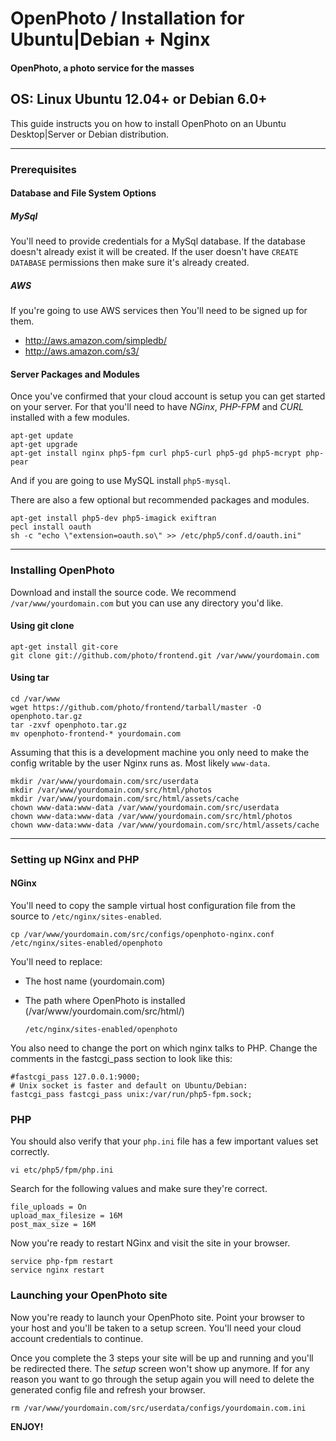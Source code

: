 OpenPhoto / Installation for Ubuntu|Debian + Nginx
=======================
#### OpenPhoto, a photo service for the masses

## OS: Linux Ubuntu 12.04+ or Debian 6.0+

This guide instructs you on how to install OpenPhoto on an Ubuntu Desktop|Server or Debian distribution.

----------------------------------------

### Prerequisites

#### Database and File System Options

##### MySql 
You'll need to provide credentials for a MySql database. If the database doesn't already exist it will be created. If the user doesn't have `CREATE DATABASE` permissions then make sure it's already created.

##### AWS
If you're going to use AWS services then You'll need to be signed up for them.

* http://aws.amazon.com/simpledb/
* http://aws.amazon.com/s3/

#### Server Packages and Modules
Once you've confirmed that your cloud account is setup you can get started on your server. For that you'll need to have _NGinx_, _PHP-FPM_ and _CURL_ installed with a few modules.

    apt-get update
    apt-get upgrade
    apt-get install nginx php5-fpm curl php5-curl php5-gd php5-mcrypt php-pear

And if you are going to use MySQL install `php5-mysql`.

There are also a few optional but recommended packages and modules.

    apt-get install php5-dev php5-imagick exiftran
    pecl install oauth
    sh -c "echo \"extension=oauth.so\" >> /etc/php5/conf.d/oauth.ini"

----------------------------------------

### Installing OpenPhoto

Download and install the source code. We recommend `/var/www/yourdomain.com` but you can use any directory you'd like.

#### Using git clone

    apt-get install git-core
    git clone git://github.com/photo/frontend.git /var/www/yourdomain.com

#### Using tar

    cd /var/www
    wget https://github.com/photo/frontend/tarball/master -O openphoto.tar.gz
    tar -zxvf openphoto.tar.gz
    mv openphoto-frontend-* yourdomain.com

Assuming that this is a development machine you only need to make the config writable by the user Nginx runs as. Most likely `www-data`.

    mkdir /var/www/yourdomain.com/src/userdata
    mkdir /var/www/yourdomain.com/src/html/photos
    mkdir /var/www/yourdomain.com/src/html/assets/cache
    chown www-data:www-data /var/www/yourdomain.com/src/userdata
    chown www-data:www-data /var/www/yourdomain.com/src/html/photos
    chown www-data:www-data /var/www/yourdomain.com/src/html/assets/cache

----------------------------------------

### Setting up NGinx and PHP

#### NGinx

You'll need to copy the sample virtual host configuration file from the source to `/etc/nginx/sites-enabled`.

    cp /var/www/yourdomain.com/src/configs/openphoto-nginx.conf /etc/nginx/sites-enabled/openphoto

You'll need to replace:

* The host name (yourdomain.com)
* The path where OpenPhoto is installed (/var/www/yourdomain.com/src/html/) 

    `/etc/nginx/sites-enabled/openphoto`

You also need to change the port on which nginx talks to PHP. Change the
comments in the fastcgi_pass section to look like this:

    #fastcgi_pass 127.0.0.1:9000;
    # Unix socket is faster and default on Ubuntu/Debian:
    fastcgi_pass fastcgi_pass unix:/var/run/php5-fpm.sock;

### PHP

You should also verify that your `php.ini` file has a few important values set correctly.

    vi etc/php5/fpm/php.ini

Search for the following values and make sure they're correct.

    file_uploads = On
    upload_max_filesize = 16M
    post_max_size = 16M

Now you're ready to restart NGinx and visit the site in your browser.

    service php-fpm restart
    service nginx restart

### Launching your OpenPhoto site

Now you're ready to launch your OpenPhoto site. Point your browser to your host and you'll be taken to a setup screen. You'll need your cloud account credentials to continue.

Once you complete the 3 steps your site will be up and running and you'll be redirected there. The _setup_ screen won't show up anymore. If for any reason you want to go through the setup again you will need to delete the generated config file and refresh your browser.

    rm /var/www/yourdomain.com/src/userdata/configs/yourdomain.com.ini

**ENJOY!**
